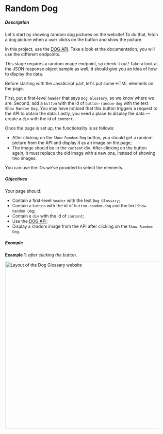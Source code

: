 # Random Dog
<div class="step-text">
<h5 id="description">Description</h5>
<p>Let's start by showing random dog pictures on the website! To do that, fetch a dog picture when a user clicks on the button and show the picture.</p>
<p>In this project, use the <a href="https://dog.ceo/dog-api/documentation" rel="noopener noreferrer nofollow" target="_blank">DOG API</a>. Take a look at the documentation; you will use the different endpoints. </p>
<p>This stage requires a random image endpoint, so check it out! Take a look at the JSON response object sample as well; it should give you an idea of how to display the data.</p>
<p>Before starting with the JavaScript part, let's put some HTML elements on the page.</p>
<p>First, put a first-level <code class="java">header</code> that says <code class="java">Dog Glossary</code>, so we know where we are. Second, add a <code class="java">button</code> with the id of <code class="java">button-random-dog</code> with the text <code class="java">Show Random Dog</code>. You may have noticed that this button triggers a request to the API to obtain the data. Lastly, you need a place to display the data — create a <code class="java">div</code> with the id of <code class="java">content</code>.</p>
<p>Once the page is set up, the functionality is as follows: </p>
<ul>
<li>After clicking on the <code class="java">Show Random Dog</code> button, you should get a random picture from the API and display it as an image on the page;</li>
<li>The image should be in the <code class="java">content</code> div. After clicking on the button again, it must replace the old image with a new one, instead of showing two images.</li>
</ul>
<p>You can use the IDs we've provided to select the elements.</p>
<h5 id="objectives">Objectives</h5>
<p>Your page should:</p>
<ul>
<li>Contain a first-level <code class="java">header</code> with the text <code class="java">Dog Glossary</code>;</li>
<li>Contain a <code class="java">button</code> with the id of <code class="java">button-random-dog</code> and the text <code class="java">Show Random Dog</code>;</li>
<li>Contain a <code class="java">div</code> with the id of <code class="java">content</code>;</li>
<li>Use the <a href="https://dog.ceo/dog-api/documentation" rel="noopener noreferrer nofollow" target="_blank">DOG API</a>;</li>
<li>Display a random image from the API after clicking on the <code class="java">Show Random Dog</code>.</li>
</ul>
<h5 id="example">Example</h5>
<p><strong>Example 1</strong>: <em>after clicking the button.</em></p>
<p><img alt="Layout of the Dog Glossary website" height="550" name="eg1-dog.png" src="https://ucarecdn.com/749bf24e-4df2-41e1-91b4-31f0eb5bf2de/" width="550"/></p>
</div>
